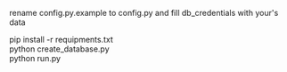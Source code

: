 rename config.py.example to config.py and fill db_credentials with your's data

pip install -r requipments.txt  
python create_database.py  
python run.py  

